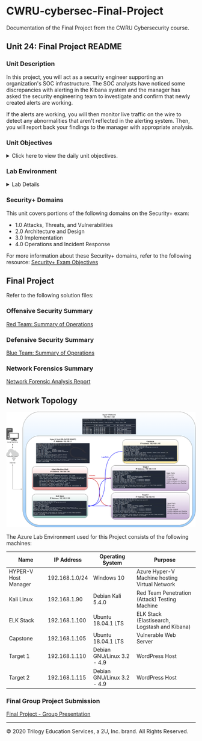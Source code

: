 # CWRU-cybersec-Final-Project
Documentation of the Final Project from the CWRU Cybersecurity course.

## Unit 24: Final Project README

### Unit Description

In this project, you will act as a security engineer supporting an organization's SOC infrastructure. The SOC analysts have noticed some discrepancies with alerting in the Kibana system and the manager has asked the security engineering team to investigate and confirm that newly created alerts are working. 

If the alerts are working, you will then monitor live traffic on the wire to detect any abnormalities that aren't reflected in the alerting system. Then, you will report back your findings to the manager with appropriate analysis.


### Unit Objectives 

<details>
    <summary>Click here to view the daily unit objectives.</summary>

  <br>

- **Days 1 and 2:** Alert and Attacking Target 1

    - Configure alerts in Kibana 
    - Attack a machine on the network.
    - Capture the flag on the victim machine.

- **Day 3:** Wireshark Strikes Back

    - Capture network traffic
    - Investigate a number of suspicious activities
    - Collect corporate misuse evidence
    - Work in groups to create a presentation


- **Day 4:** Final Group Presentations

    - Complete and submit group presentations
    - Submit an offensive red team analysis
    - Submit a defensive blue team analysis
    - Submit a network forensic analysis. 

</details>


### Lab Environment


<details><summary>Lab Details</summary>
<br>

In this unit, you will be using a new Web Vulns lab environment located in Windows Azure Lab Services. RDP into the **Windows RDP host machine** using the following credentials:

  - Username: `azadmin`
  - Password: `p4ssw0rd*`

This is a diagram of the network and the machines that will be used in this lab:

![](Images/final-project-setup.png)

Open the Hyper-V Manager to access the nested machines:

**ELK machine credentials:** The same ELK setup that you created in Project 1. It holds the Kibana dashboards.
- Username: `vagrant`
- Password: `vagrant`
- IP Address: `192.168.1.100`

**Kali:** A standard Kali Linux machine for use in the penetration test on Day 1. 
- Username: `root`
- Password: `toor`
- IP Address: `192.168.1.90`

**Capstone:** Filebeat and Metricbeat are installed and will forward logs to the ELK machine. 
- IP Address: `192.168.1.105`
   - Please note that this VM is in the network solely for the purpose of testing alerts.

**Target 1:** Exposes a vulnerable WordPress server.
- IP Address: `192.168.1.110`

**Target 2:** Students should ignore Target 2 until they have completed all other parts of the project.

</details>  

### Security+ Domains

This unit covers portions of the following domains on the Security+ exam:

- 1.0 Attacks, Threats, and Vulnerabilities 
- 2.0 Architecture and Design 
- 3.0 Implementation
- 4.0 Operations and Incident Response 

For more information about these Security+ domains, refer to the following resource: [Security+ Exam Objectives](https://comptiacdn.azureedge.net/webcontent/docs/default-source/exam-objectives/comptia-security-sy0-601-exam-objectives-(2-0).pdf?sfvrsn=8c5889ff_2)

## Final Project

Refer to the following solution files: 

### Offensive Security Summary

[Red Team: Summary of Operations](https://github.com/thunder-katz/CWRU-cybersec-Final-Project/blob/main/Red%20Team.pdf)  

### Defensive Security Summary

[Blue Team: Summary of Operations](https://github.com/thunder-katz/CWRU-cybersec-Final-Project/blob/main/Blue%20Team.pdf)  

### Network Forensics Summary

[Network Forensic Analysis Report](https://github.com/thunder-katz/CWRU-cybersec-Final-Project/blob/main/Network%20Analysis.pdf)  

## Network Topology

![Network Topology](https://github.com/thunder-katz/CWRU-cybersec-Final-Project/blob/main/Network%20Diagram.png)

The Azure Lab Environment used for this Project consists of the following machines:

| Name              	| IP Address     	| Operating System          	| Purpose                                       	|
|-------------------	|----------------	|---------------------------	|-----------------------------------------------	|
| HYPER-V Host Manager 	| 192.168.1.0/24 	| Windows 10                	| Azure Hyper-V Machine hosting Virtual Network 	|
| Kali Linux        	| 192.168.1.90   	| Debian Kali 5.4.0         	| Red Team Penetration (Attack) Testing Machine    	|
| ELK Stack         	| 192.168.1.100  	| Ubuntu 18.04.1 LTS        	| ELK Stack (Elastisearch, Logstash and Kibana)    	|
| Capstone          	| 192.168.1.105  	| Ubuntu 18.04.1 LTS         	| Vulnerable Web Server                         	|
| Target 1          	| 192.168.1.110  	| Debian GNU/Linux 3.2 - 4.9 	| WordPress Host                                	|
| Target 2          	| 192.168.1.115  	| Debian GNU/Linux 3.2 - 4.9 	| WordPress Host                                	|

### Final Group Project Submission

[Final Project - Group Presentation](https://github.com/thunder-katz/CWRU-cybersec-Final-Project/blob/main/Final%20Project%20Presentation%20-%20Group.pdf)  

---
© 2020 Trilogy Education Services, a 2U, Inc. brand. All Rights Reserved.
